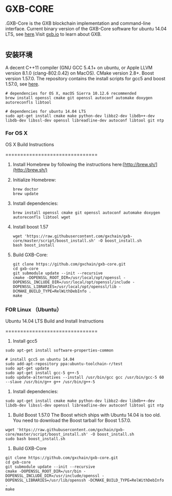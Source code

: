 # GXB-CORE



.GXB-Core is the GXB blockchain implementation and command-line interface. Current binary version of the GXB-Core software for ubuntu 14.04 LTS, see [here](https://github.com/gxchain/gxb-core/releases).Visit [gxb.io](https://www.gxb.io/) to learn about GXB.

# 

# 

## 安装环境

A decent C++11 compiler \(GNU GCC 5.4.1+ on ubuntu, or Apple LLVM version 8.1.0 \(clang-802.0.42\) on MacOS\). CMake version 2.8+. Boost version 1.57.0. The repository contains the install scripts for gcc5 and boost 1.57.0, see [here](https://github.com/gxchain/gxb-core/tree/master/script).

```
# dependencies for OS X, macOS Sierra 10.12.6 recommended
brew install openssl cmake git openssl autoconf automake doxygen autoreconfls libtool

# dependencies for ubuntu 14.04 LTS
sudo apt-get install cmake make python-dev libbz2-dev libdb++-dev libdb-dev libssl-dev openssl libreadline-dev autoconf libtool git ntp
```

### For OS X

OS X Build Instructions

===============================

1. Install Homebrew by following the instructions here:[http://brew.sh/](http://brew.sh/)

2. Initialize Homebrew:

   ```
   brew doctor
   brew update

   ```

3. Install dependencies:

   ```
   brew install openssl cmake git openssl autoconf automake doxygen autoreconfls libtool wget
   ```

4. Install boost 1.57

   ```
   wget 'https://raw.githubusercontent.com/gxchain/gxb-core/master/script/boost_install.sh' -O boost_install.sh
   bash boost_install
   ```

5. Build GXB-Core:

   ```
   git clone https://github.com/gxchain/gxb-core.git
   cd gxb-core
   git submodule update --init --recursive
   cmake -DOPENSSL_ROOT_DIR=/usr/local/opt/openssl -DOPENSSL_INCLUDE_DIR=/usr/local/opt/openssl/include -DOPENSSL_LIBRARIES=/usr/local/opt/openssl/lib -DCMAKE_BUILD_TYPE=RelWithDebInfo .
   make
   ```



### FOR Linux （Ubuntu）

Ubuntu 14.04 LTS Build and Install Instructions

===============================

1. Install gcc5

```
sudo apt-get install software-properties-common

# install gcc5 on ubuntu 14.04
sudo add-apt-repository ppa:ubuntu-toolchain-r/test
sudo apt-get update
sudo apt-get install gcc-5 g++-5
sudo update-alternatives --install /usr/bin/gcc gcc /usr/bin/gcc-5 60 --slave /usr/bin/g++ g++ /usr/bin/g++-5

```

1. Install dependencies:

```
sudo apt-get install cmake make python-dev libbz2-dev libdb++-dev libdb-dev libssl-dev openssl libreadline-dev autoconf libtool git ntp

```

1. Build Boost 1.57.0 The Boost which ships with Ubuntu 14.04 is too old. You need to download the Boost tarball for Boost 1.57.0.

```
wget 'https://raw.githubusercontent.com/gxchain/gxb-core/master/script/boost_install.sh' -O boost_install.sh
sudo bash boost_install.sh

```

1. Build GXB-Core

```
git clone https://github.com/gxchain/gxb-core.git
cd gxb-core
git submodule update --init --recursive
cmake -DOPENSSL_ROOT_DIR=/usr/bin -DOPENSSL_INCLUDE_DIR=/usr/include/openssl -DOPENSSL_LIBRARIES=/usr/lib/openssh -DCMAKE_BUILD_TYPE=RelWithDebInfo .
make
```



